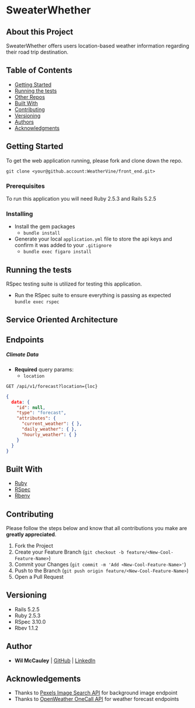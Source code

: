 # SweaterWhether

## About this Project
SweaterWhether offers users location-based weather information regarding their road trip destination. 

## Table of Contents

- [Getting Started](#getting-started)
- [Running the tests](#running-the-tests)
- [Other Repos](#other-repos)
- [Built With](#built-with)
- [Contributing](#contributing)
- [Versioning](#versioning)
- [Authors](#authors)
- [Acknowledgments](#acknowledgments)

## Getting Started

To get the web application running, please fork and clone down the repo.


`git clone <your@github.account:WeatherVine/front_end.git>`

### Prerequisites

To run this application you will need Ruby 2.5.3 and Rails 5.2.5

### Installing

- Install the gem packages  
  - `bundle install`
- Generate your local `application.yml` file to store the api keys and confirm it was added to your `.gitignore`
  - `bundle exec figaro install`

## Running the tests
RSpec testing suite is utilized for testing this application.
- Run the RSpec suite to ensure everything is passing as expected  
`bundle exec rspec`

## Service Oriented Architecture


## Endpoints

##### Climate Data
- **Required** query params:
  - `location`

`GET /api/v1/forecast?location={loc}`

```json
{
  data: {
    "id": null,
    "type": "forecast",
    "attributes": {
      "current_weather": { },
      "daily_weather": { },
      "hourly_weather": { }
    }
  }
}
```

## Built With

- [Ruby](https://www.ruby-lang.org/en/)
- [RSpec](https://github.com/rspec/rspec)
- [Rbenv](https://github.com/rbenv/rbenv)

## Contributing
Please follow the steps below and know that all contributions you make are **greatly appreciated**.

1. Fork the Project
2. Create your Feature Branch (`git checkout -b feature/<New-Cool-Feature-Name>`)
3. Commit your Changes (`git commit -m 'Add <New-Cool-Feature-Name>'`)
4. Push to the Branch (`git push origin feature/<New-Cool-Feature-Name>`)
5. Open a Pull Request

## Versioning
- Rails 5.2.5
- Ruby 2.5.3
- RSpec 3.10.0
- Rbev 1.1.2

## Author

- **Wil McCauley**
|    [GitHub](https://github.com/wil-mcc) |
    [LinkedIn](https://www.linkedin.com/in/wil-mccauley/)
    
## Acknowledgements
- Thanks to [Pexels Image Search API](https://www.pexels.com/) for background image endpoint
- Thanks to [OpenWeather OneCall API](https://openweathermap.org/api/one-call-api) for weather forecast endpoints
